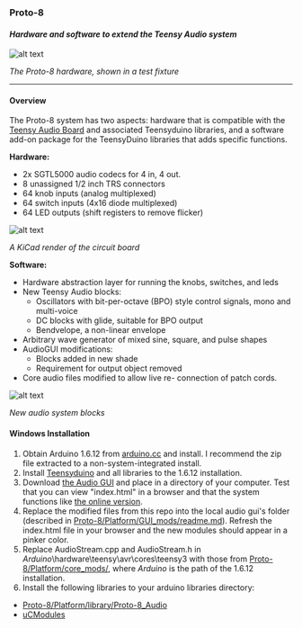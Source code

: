 ### Proto-8
#### *Hardware and software to extend the Teensy Audio system*
 ![alt text](https://raw.githubusercontent.com/marshalltaylorSFE/Proto-8/master/Images/Proto-8_in_fixture.jpg "Proto-8 Circuit in fixture")

*The Proto-8 hardware, shown in a test fixture*

------

#### Overview
 The Proto-8 system has two aspects: hardware that is compatible with the [Teensy Audio Board](https://www.pjrc.com/store/teensy3_audio.html) and associated Teensyduino libraries, and a software add-on package for the TeensyDuino libraries that adds specific functions.

**Hardware:**

* 2x SGTL5000 audio codecs for 4 in, 4 out.
* 8 unassigned 1/2 inch TRS connectors
* 64 knob inputs (analog multiplexed)
* 64 switch inputs (4x16 diode multiplexed)
* 64 LED outputs (shift registers to remove flicker)

![alt text](https://raw.githubusercontent.com/marshalltaylorSFE/Proto-8/master/Images/Proto-8_render.jpg "Render of Proto-8 Circuit")

*A KiCad render of the circuit board* 

**Software:**

* Hardware abstraction layer for running the knobs, switches, and leds
* New Teensy Audio blocks:
  * Oscillators with bit-per-octave (BPO) style control signals, mono and multi-voice
  * DC blocks with glide, suitable for BPO output
  * Bendvelope, a non-linear envelope
* Arbitrary wave generator of mixed sine, square, and pulse shapes
* AudioGUI modifications:
  * Blocks added in new shade
  * Requirement for output object removed
* Core audio files modified to allow live re- connection of patch cords.

![alt text](https://raw.githubusercontent.com/marshalltaylorSFE/Proto-8/master/Images/Audio_Blocks.jpg "Render of Proto-8 Circuit")

*New audio system blocks* 

#### Windows Installation
1. Obtain Arduino 1.6.12 from [arduino.cc](https://www.arduino.cc/en/Main/OldSoftwareReleases#previous) and install.  I recommend the zip file extracted to a non-system-integrated install.
3. Install [Teensyduino](https://www.pjrc.com/teensy/teensyduino.html) and all libraries to the 1.6.12 installation.
2. Download [the Audio GUI](https://github.com/PaulStoffregen/Audio/tree/master/gui) and place in a directory of your computer.  Test that you can view "index.html" in a browser and that the system functions like [the online version](https://www.pjrc.com/teensy/gui/).
3. Replace the modified files from this repo into the local audio gui's folder (described in [Proto-8/Platform/GUI_mods/readme.md](https://github.com/marshalltaylorSFE/Proto-8/tree/master/Platform/GUI_mods)).  Refresh the index.html file in your browser and the new modules should appear in a pinker color.
4. Replace AudioStream.cpp and AudioStream.h in _Arduino_\hardware\teensy\avr\cores\teensy3 with those from [Proto-8/Platform/core_mods/](https://github.com/marshalltaylorSFE/Proto-8/tree/master/Platform/core_mods), where _Arduino_ is the path of the 1.6.12 installation.
5.  Install the following libraries to your arduino libraries directory:
  * [Proto-8/Platform/library/Proto-8_Audio](https://github.com/marshalltaylorSFE/Proto-8/tree/master/Platform/proto-8_library/Proto-8_Audio)
  * [uCModules](https://github.com/marshalltaylorSFE/uCModules)

